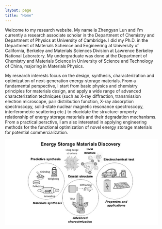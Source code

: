 ```yaml
---
layout: page
title: "Home"
---
```



Welcome to my research website. My name is Zhengyan Lun and I'm currently a research associate scholar in the Department of Chemistry and Department of Physics at University of Cambridge. I did my Ph.D. in the Department of Materials Scheince and Engineering at University of California, Berkeley and Materials Sciences Division at Lawrence Berkeley National Laboratory. My undergraduate was done at the Department of Chemistry and Materials Science in University of Science and Technology of China, majoring in Materials Physics.

My research interests focus on the design, synthesis, characterization and optimization of next-generation energy-storage materials. From a fundamental perspective, I start from basic physics and chemistry principles for materials design, and apply a wide range of advanced characterization techniques (such as X-ray diffraction, transmission electron microscope, pair distribution function, X-ray absorption spectroscopy, solid-state nuclear magnetic resonance spectroscopy, interferometric scattering etc.) to elucidate the structure-property relationship of energy storage materials and their degradation mechanisms. From a practical persctive, I am also interested in applying engineering methods for the functional optimization of novel energy storage materials for potential commercialization.  

![Frontpage](/Frontpage.jpg)
